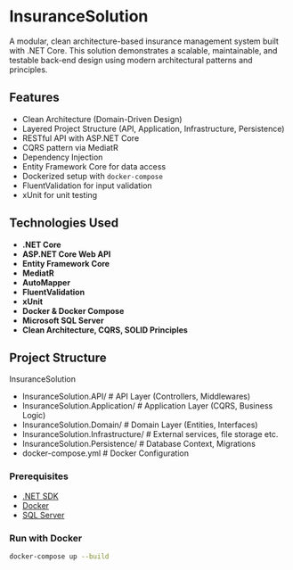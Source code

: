 # InsuranceSolution

A modular, clean architecture-based insurance management system built with .NET Core. This solution demonstrates a scalable, maintainable, and testable back-end design using modern architectural patterns and principles.

## Features

- Clean Architecture (Domain-Driven Design)
- Layered Project Structure (API, Application, Infrastructure, Persistence)
- RESTful API with ASP.NET Core
- CQRS pattern via MediatR
- Dependency Injection
- Entity Framework Core for data access
- Dockerized setup with `docker-compose`
- FluentValidation for input validation
- xUnit for unit testing

## Technologies Used

- **.NET Core**
- **ASP.NET Core Web API**
- **Entity Framework Core**
- **MediatR**
- **AutoMapper**
- **FluentValidation**
- **xUnit**
- **Docker & Docker Compose**
- **Microsoft SQL Server**
- **Clean Architecture, CQRS, SOLID Principles**

## Project Structure

InsuranceSolution

- InsuranceSolution.API/           # API Layer (Controllers, Middlewares)
- InsuranceSolution.Application/  # Application Layer (CQRS, Business Logic)
- InsuranceSolution.Domain/       # Domain Layer (Entities, Interfaces)
- InsuranceSolution.Infrastructure/ # External services, file storage etc.
- InsuranceSolution.Persistence/  # Database Context, Migrations
- docker-compose.yml              # Docker Configuration

### Prerequisites

- [.NET SDK](https://dotnet.microsoft.com/en-us/download)
- [Docker](https://www.docker.com/)
- [SQL Server](https://www.microsoft.com/en-us/sql-server)

### Run with Docker

```bash
docker-compose up --build

